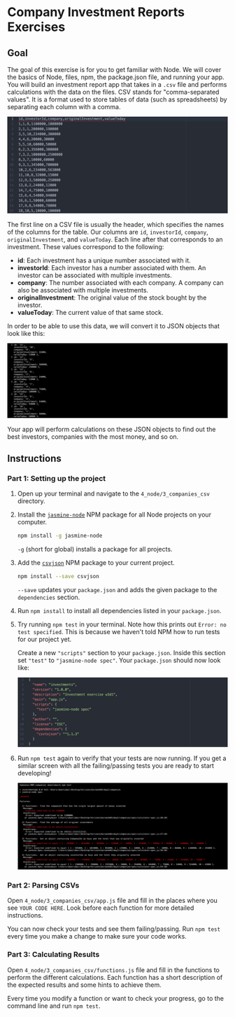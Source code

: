 # Company Investment Reports Exercises

## Goal

The goal of this exercise is for you to get familiar with Node. We will cover
the basics of Node, files, npm, the package.json file, and running your app.
You will build an investment report app that takes in a `.csv` file and
performs calculations with the data on the files. CSV stands for
"comma-separated values". It is a format used to store tables of data (such as
spreadsheets) by separating each column with a comma.

![CSV](images/capture1.jpeg)

The first line on a CSV file is usually the header, which specifies the names of the columns for the table. Our columns are `id`, `investorId`, `company`, `originalInvestment`, and `valueToday`. Each line after that corresponds to an investment. These values correspond to the following:

+ **id**: Each investment has a unique number associated with it.
+ **investorId**: Each investor has a number associated with them. An investor can be associated with multiple investments.
+ **company**: The number associated with each company. A company can also be associated with multiple investments.
+ **originalInvestment**: The original value of the stock bought by the investor.
+ **valueToday**: The current value of that same stock.

In order to be able to use this data, we will convert it to JSON objects that look like this:

![JSON](images/capture2.jpeg)

Your app will perform calculations on these JSON objects to find out the best investors, companies with the most money, and so on.

## Instructions

### Part 1: Setting up the project

1. Open up your terminal and navigate to the `4_node/3_companies_csv` directory.
2. Install the [`jasmine-node`](https://www.npmjs.com/package/jasmine-node) NPM
   package for all Node projects on your computer.

   ```sh
   npm install -g jasmine-node
   ```

   `-g` (short for global) installs a package for all projects.

3. Add the [`csvjson`](https://github.com/pradeep-mishra/csvjson) NPM package to
   your current project.

   ```sh
   npm install --save csvjson
   ```

   `--save` updates your `package.json` and adds the given package
   to the `dependencies` section.
4. Run `npm install` to install all dependencies listed in your `package.json`.
5. Try running `npm test` in your terminal. Note how this prints out
   `Error: no test specified`. This is because we haven't told NPM how to
   run tests for our project yet.

   Create a new `"scripts"` section to your `package.json`. Inside this section
   set `"test"` to `"jasmine-node spec"`. Your `package.json` should now look
   like:

   ![Package](images/capture3.jpeg)

6. Run `npm test` again to verify that your tests are now running. If you get a
   similar screen with all the failing/passing tests you are ready to start
   developing!

    ![Failing Tests](images/capture4.jpeg)

### Part 2: Parsing CSVs

Open `4_node/3_companies_csv/app.js` file and fill in the places where you see `YOUR CODE HERE`. Look before each function for more detailed instructions.

You can now check your tests and see them failing/passing. Run `npm test` every time you make a change to make sure your code works.

### Part 3: Calculating Results

Open `4_node/3_companies_csv/functions.js` file and fill in the functions to
perform the different calculations. Each function has a short description of the
expected results and some hints to achieve them.  

Every time you modify a function or want to check your progress, go to the
command line and run `npm test`.

